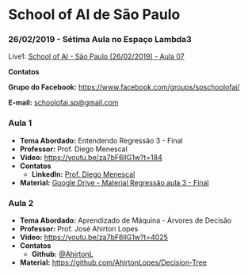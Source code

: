 # School of AI de São Paulo

### 26/02/2019 - Sétima Aula no Espaço Lambda3

Live1: [School of AI - São Paulo (26/02/2019) - Aula 07](https://youtu.be/za7bF6llG1w)

**Contatos**

**Grupo do Facebook:** https://www.facebook.com/groups/spschoolofai/

**E-mail:** schoolofai.sp@gmail.com

### Aula 1
  
- **Tema Abordado:** Entendendo Regressão 3 - Final
- **Professor:** Prof. Diego Menescal
- **Video:** https://youtu.be/za7bF6llG1w?t=184
- **Contatos**
  - **LinkedIn:** [Prof. Diego Menescal](https://www.linkedin.com/in/diegomenescal/)
- **Material:** [Google Drive - Material Regressão aula 3 - Final](https://drive.google.com/file/d/1i6g3_OcrLkjqMJocVlHmGG4SITMZw8ZM)

### Aula 2

- **Tema Abordado:** Aprendizado de Máquina - Árvores de Decisão
- **Professor:** Prof. José Ahirton Lopes
- **Video:** https://youtu.be/za7bF6llG1w?t=4025
- **Contatos**
  - **Github:** [@AhirtonL](https://github.com/AhirtonL)
- **Material:** https://github.com/AhirtonLopes/Decision-Tree

